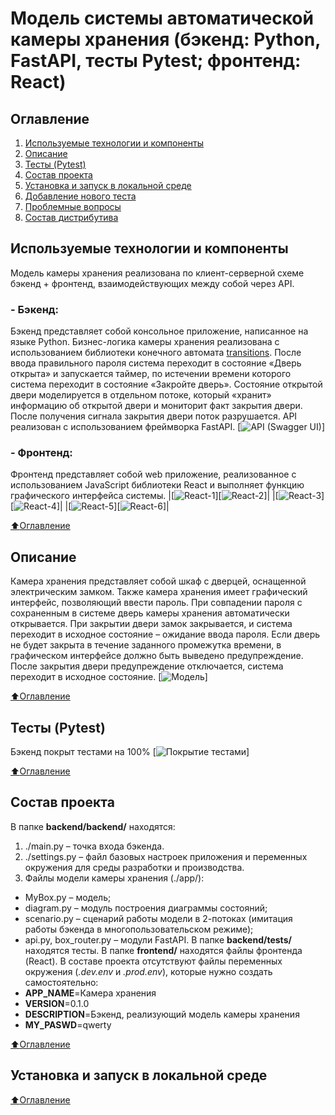 # Модель системы автоматической камеры хранения (бэкенд: Python, FastAPI, тесты Pytest; фронтенд: React)
## Оглавление
1. [Используемые технологии и компоненты](#Используемые-технологии-и-компоненты)
2. [Описание](#Описание)
3. [Тесты (Pytest)](#Тесты-(Pytest))
3. [Состав проекта](#Состав-проекта)
4. [Установка и запуск в локальной среде](#Установка-и-запуск-в-локальной-среде)
5. [Добавление нового теста](#Добавление-нового-теста)
6. [Проблемные вопросы](#Проблемные-вопросы)
7. [Состав дистрибутива](#Состав-дистрибутива)
## Используемые технологии и компоненты
Модель камеры хранения реализована по клиент-серверной схеме бэкенд + фронтенд, взаимодействующих между собой через API.
### - Бэкенд:
Бэкенд представляет собой консольное приложение, написанное на языке Python. Бизнес-логика камеры хранения реализована с использованием библиотеки конечного автомата [transitions](https://github.com/pytransitions/transitions). 
После ввода правильного пароля система переходит в состояние «Дверь открыта» и запускается таймер, по истечении времени которого система переходит в состояние «Закройте дверь». Состояние открытой двери моделируется в отдельном потоке, который «хранит» информацию об открытой двери и мониторит факт закрытия двери. После получения сигнала закрытия двери поток разрушается.
API реализован с использованием фреймворка FastAPI.
[![API (Swagger UI)](/_jpg/2.jpg)]
### - Фронтенд:
Фронтенд представляет собой web приложение, реализованное с использованием JavaScript библиотеки React и выполняет функцию графического интерфейса системы.
|[![React-1](/_jpg/3.jpg)][![React-2](/_jpg/4.jpg)]|
|[![React-3](/_jpg/5.jpg)][![React-4](/_jpg/6.jpg)]|
|[![React-5](/_jpg/7.jpg)][![React-6](/_jpg/8.jpg)]|

[:arrow_up:Оглавление](#Оглавление)

## Описание
Камера хранения представляет собой шкаф с дверцей, оснащенной электрическим замком. Также камера хранения имеет графический интерфейс, позволяющий ввести пароль. При совпадении пароля с сохраненным в системе дверь камеры хранения автоматически открывается. При закрытии двери замок закрывается, и система переходит в исходное состояние – ожидание ввода пароля. Если дверь не будет закрыта в течение заданного промежутка времени, в графическом интерфейсе должно быть выведено предупреждение. После закрытия двери предупреждение отключается, система переходит в исходное состояние.
[![Модель](/_jpg/1.jpg)]

[:arrow_up:Оглавление](#Оглавление)

## Тесты (Pytest)
Бэкенд покрыт тестами на 100%
[![Покрытие тестами](/_jpg/9.jpg)]

[:arrow_up:Оглавление](#Оглавление)

## Состав проекта
В папке **backend/backend/** находятся:
1. ./main.py – точка входа бэкенда.
2. ./settings.py – файл базовых настроек приложения и переменных окружения для среды разработки и производства.
3. Файлы модели камеры хранения (./app/):
- MyBox.py – модель;
- diagram.py – модуль построения диаграммы состояний;
- scenario.py – сценарий работы модели в 2-потоках (имитация работы бэкенда в многопользовательском режиме);
- api.py, box_router.py – модули FastAPI.
В папке **backend/tests/** находятся тесты.
В папке **frontend/** находятся файлы фронтенда (React).
В составе проекта отсутствуют файлы переменных окружения (*.dev.env* и *.prod.env*), которые нужно создать самостоятельно:
- **APP_NAME**=Камера хранения
- **VERSION**=0.1.0
- **DESCRIPTION**=Бэкенд, реализующий модель камеры хранения
- **MY_PASWD**=qwerty

[:arrow_up:Оглавление](#Оглавление)

## Установка и запуск в локальной среде


[:arrow_up:Оглавление](#Оглавление)